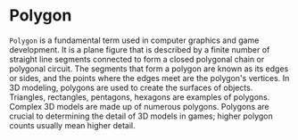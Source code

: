 # Polygon

`Polygon` is a fundamental term used in computer graphics and game development. It is a plane figure that is described by a finite number of straight line segments connected to form a closed polygonal chain or polygonal circuit. The segments that form a polygon are known as its edges or sides, and the points where the edges meet are the polygon's vertices. In 3D modeling, polygons are used to create the surfaces of objects. Triangles, rectangles, pentagons, hexagons are examples of polygons. Complex 3D models are made up of numerous polygons. Polygons are crucial to determining the detail of 3D models in games; higher polygon counts usually mean higher detail.